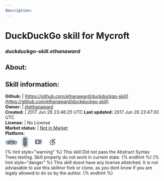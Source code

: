 ```yaml
---    
description:   
---    
```

# DuckDuckGo skill for Mycroft  
### _duckduckgo-skill.ethanaward_  
## About:  


## Skill information:  
**Github:** | [https://github.com/ethanaward/duckduckgo-skill](https://github.com/ethanaward/duckduckgo-skill)  
**Owner:** | [@ethanaward](https://github.com/ethanaward)  
**Created:** | 2017 Jun 26 23:46:25 UTC  **Last updated:** 2017 Jun 26 23:47:30 UTC  
**License:** | No License  
**Market status:** | [Not in Market](https://market.mycroft.ai/skill/)  
**Platform:**  
 ![](../.gitbook/assets/mark-1-icon.png)  ![](../.gitbook/assets/mark-2-icon.png)  ![](../.gitbook/assets/picroft-icon.png)  ![](../.gitbook/assets/kde.png)   
{% hint style="warning" %}
This skill Did not pass the Abstract Syntax Trees testing. Skill properly do not work in current state.
{% endhint %}
{% hint style="danger" %}
This skill dosnt have any license attatched. It is not adviasable to use this skillnor fork or clone, as you dont know if you are legaly allowed to do so by the auhtor.
{% endhint %}
